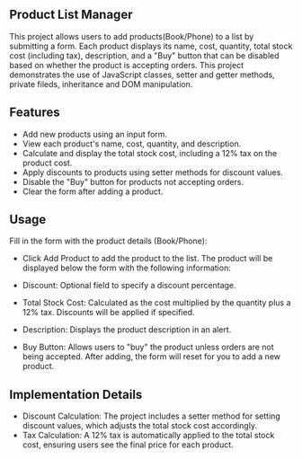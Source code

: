 ## Product List Manager

This project allows users to add products(Book/Phone) to a list by submitting a form. Each product displays its name, cost, quantity, total stock cost (including tax), description, and a "Buy" button that can be disabled based on whether the product is accepting orders. This project demonstrates the use of JavaScript classes, setter and getter methods, private fileds, inheritance and DOM manipulation.

## Features

- Add new products using an input form.
- View each product's name, cost, quantity, and description.
- Calculate and display the total stock cost, including a 12% tax on the product cost.
- Apply discounts to products using setter methods for discount values.
- Disable the "Buy" button for products not accepting orders.
- Clear the form after adding a product.

## Usage

Fill in the form with the product details (Book/Phone):

- Click Add Product to add the product to the list. The product will be displayed below the form with the following information:

- Discount: Optional field to specify a discount percentage.
- Total Stock Cost: Calculated as the cost multiplied by the quantity plus a 12% tax. Discounts will be applied if specified.
- Description: Displays the product description in an alert.
- Buy Button: Allows users to "buy" the product unless orders are not being accepted.
  After adding, the form will reset for you to add a new product.

## Implementation Details

- Discount Calculation: The project includes a setter method for setting discount values, which adjusts the total stock cost accordingly.
- Tax Calculation: A 12% tax is automatically applied to the total stock cost, ensuring users see the final price for each product.
